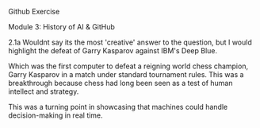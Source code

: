 Github Exercise 

Module 3: History of AI & GitHub

2.1a
Wouldnt say its the most 'creative' answer to the question, but I would highlight the defeat of Garry Kasparov against IBM's Deep Blue. 

Which was the first computer to defeat a reigning world chess champion, Garry Kasparov in a match under standard tournament rules. This was a breakthrough because chess had long been seen as a test of human intellect and strategy. 

This was a turning point in showcasing that machines could handle decision-making in real time. 